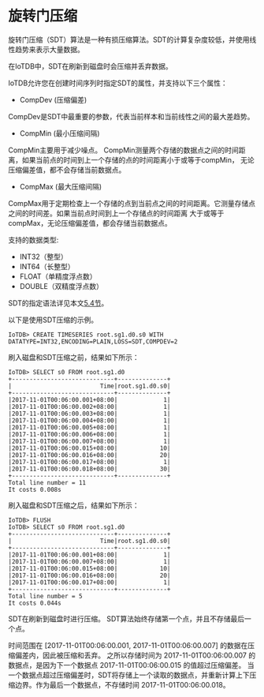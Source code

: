 <!--

    Licensed to the Apache Software Foundation (ASF) under one
    or more contributor license agreements.  See the NOTICE file
    distributed with this work for additional information
    regarding copyright ownership.  The ASF licenses this file
    to you under the Apache License, Version 2.0 (the
    "License"); you may not use this file except in compliance
    with the License.  You may obtain a copy of the License at
    
        http://www.apache.org/licenses/LICENSE-2.0
    
    Unless required by applicable law or agreed to in writing,
    software distributed under the License is distributed on an
    "AS IS" BASIS, WITHOUT WARRANTIES OR CONDITIONS OF ANY
    KIND, either express or implied.  See the License for the
    specific language governing permissions and limitations
    under the License.

-->

# 旋转门压缩

旋转门压缩（SDT）算法是一种有损压缩算法。SDT的计算复杂度较低，并使用线性趋势来表示大量数据。

在IoTDB中，SDT在刷新到磁盘时会压缩并丢弃数据。

IoTDB允许您在创建时间序列时指定SDT的属性，并支持以下三个属性：

* CompDev (压缩偏差)

CompDev是SDT中最重要的参数，代表当前样本和当前线性之间的最大差趋势。

* CompMin (最小压缩间隔)

CompMin主要用于减少噪点。 CompMin测量两个存储的数据点之间的时间距离，如果当前点的时间到上一个存储的点的时间距离小于或等于compMin， 无论压缩偏差值，都不会存储当前数据点。

* CompMax (最大压缩间隔)

CompMax用于定期检查上一个存储的点到当前点之间的时间距离。它测量存储点之间的时间差。如果当前点时间到上一个存储点的时间距离 大于或等于compMax，无论压缩偏差值，都会存储当前数据点。

支持的数据类型:

* INT32（整型）
* INT64（长整型）
* FLOAT（单精度浮点数）
* DOUBLE（双精度浮点数）

SDT的指定语法详见本文[5.4节](../Operation%20Manual/SQL%20Reference.md)。

以下是使用SDT压缩的示例。

```
IoTDB> CREATE TIMESERIES root.sg1.d0.s0 WITH DATATYPE=INT32,ENCODING=PLAIN,LOSS=SDT,COMPDEV=2
```

刷入磁盘和SDT压缩之前，结果如下所示：

```
IoTDB> SELECT s0 FROM root.sg1.d0
+-----------------------------+--------------+
|                         Time|root.sg1.d0.s0|
+-----------------------------+--------------+
|2017-11-01T00:06:00.001+08:00|             1|
|2017-11-01T00:06:00.002+08:00|             1|
|2017-11-01T00:06:00.003+08:00|             1|
|2017-11-01T00:06:00.004+08:00|             1|
|2017-11-01T00:06:00.005+08:00|             1|
|2017-11-01T00:06:00.006+08:00|             1|
|2017-11-01T00:06:00.007+08:00|             1|
|2017-11-01T00:06:00.015+08:00|            10|
|2017-11-01T00:06:00.016+08:00|            20|
|2017-11-01T00:06:00.017+08:00|             1|
|2017-11-01T00:06:00.018+08:00|            30|
+-----------------------------+--------------+
Total line number = 11
It costs 0.008s
```

刷入磁盘和SDT压缩之后，结果如下所示：
```
IoTDB> FLUSH
IoTDB> SELECT s0 FROM root.sg1.d0
+-----------------------------+--------------+
|                         Time|root.sg1.d0.s0|
+-----------------------------+--------------+
|2017-11-01T00:06:00.001+08:00|             1|
|2017-11-01T00:06:00.007+08:00|             1|
|2017-11-01T00:06:00.015+08:00|            10|
|2017-11-01T00:06:00.016+08:00|            20|
|2017-11-01T00:06:00.017+08:00|             1|
+-----------------------------+--------------+
Total line number = 5
It costs 0.044s
```

SDT在刷新到磁盘时进行压缩。 SDT算法始终存储第一个点，并且不存储最后一个点。

时间范围在 [2017-11-01T00:06:00.001, 2017-11-01T00:06:00.007] 的数据在压缩偏差内，因此被压缩和丢弃。
之所以存储时间为 2017-11-01T00:06:00.007 的数据点，是因为下一个数据点 2017-11-01T00:06:00.015 的值超过压缩偏差。
当一个数据点超过压缩偏差时，SDT将存储上一个读取的数据点，并重新计算上下压缩边界。作为最后一个数据点，不存储时间 2017-11-01T00:06:00.018。
